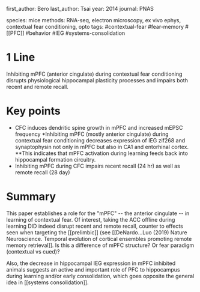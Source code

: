 first_author: Bero
last_author: Tsai
year: 2014
journal: PNAS

species: mice
methods: RNA-seq, electron microscopy, ex vivo ephys, contextual fear conditioning, opto
tags: #contextual-fear #fear-memory #[[PFC]] #behavior #IEG #systems-consolidation

# 1 Line
Inhibiting mPFC (anterior cingulate) during contextual fear conditioning disrupts physiological hippocampal plasticity processes and impairs both recent and remote recall.

# Key points
* CFC induces dendritic spine growth in mPFC and increased mEPSC frequency
*Inhibiting mPFC (mostly anterior cingulate) during contextual fear conditioning decreases expression of IEG zif268 and synaptophysin not only in mPFC but also in CA1 and entorhinal cortex. 
**This indicates that mPFC activation during learning feeds back into hippocampal formation circuitry.
* Inhibiting mPFC during CFC impairs recent recall (24 hr) as well as remote recall (28 day)

# Summary
This paper establishes a role for the "mPFC" -- the anterior cingulate -- in learning of contextual fear. Of interest, taking the ACC offline during learning DID indeed disrupt recent and remote recall, counter to effects seen when targeting the [[prelimbic]] (see [[DeNardo...Luo (2019) Nature Neuroscience. Temporal evolution of cortical ensembles promoting remote memory retrieval]]. Is this a difference of mPFC structure? Or fear paradigm (contextual vs cued)? 

Also, the decrease in hippocampal IEG expression in mPFC inhibited animals suggests an active and important role of PFC to hippocampus during learning and/or early consolidation, which goes opposite the general idea in [[systems consolidation]].
